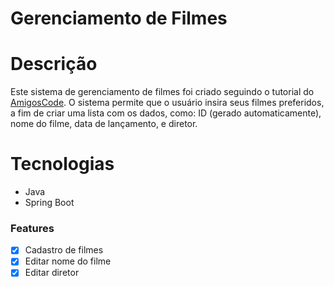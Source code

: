 # Gerenciamento de Filmes
# Descrição

Este sistema de gerenciamento de filmes foi criado seguindo o tutorial do [AmigosCode](https://www.youtube.com/watch?v=9SGDpanrc8U&ab_channel=Amigoscode).
O sistema permite que o usuário insira seus filmes preferidos, a fim de criar uma lista com os dados, como: ID (gerado automaticamente), nome do filme, data de lançamento, e diretor.

# Tecnologias
* Java
* Spring Boot

### Features

- [x] Cadastro de filmes
- [x] Editar nome do filme
- [x] Editar diretor
